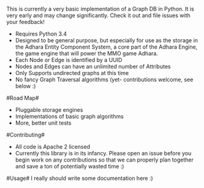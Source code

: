 This is currently a very basic implementation of a Graph DB in Python.  It is very early and may change significantly.  Check it out and file issues with your feedback!

- Requires Python 3.4
- Designed to be general purpose, but especially for use as the storage in the Adhara Entity Component System, a core part of the Adhara Engine, the game engine that will power the MMO game Adhara.
- Each Node or Edge is identified by a UUID
- Nodes and Edges can have an unlimited number of Attributes
- Only Supports undirected graphs at this time
- No fancy Graph Traversal algorithms (yet- contributions welcome, see below :)

#Road Map#
- Pluggable storage engines
- Implementations of basic graph algorithms
- More, better unit tests

#Contributing#
- All code is Apache 2 licensed
- Currently this library is in its infancy.  Please open an issue before you begin work on any contributions so that we can properly plan together and save a ton of potentially wasted time :)

#Usage#
I really should write some documentation here :)
